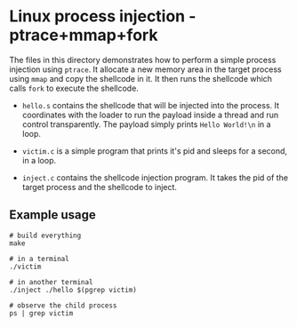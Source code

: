 # Linux process injection - ptrace+mmap+fork

The files in this directory demonstrates how to perform a simple
process injection using `ptrace`. It allocate a new memory area in
the target process using `mmap` and copy the shellcode in it. It then
runs the shellcode which calls `fork` to execute the shellcode.

- `hello.s` contains the shellcode that will be injected into the
  process. It coordinates with the loader to run the payload inside
  a thread and run control transparently. The payload simply prints
  `Hello World!\n` in a loop.

- `victim.c` is a simple program that prints it's pid and sleeps
  for a second, in a loop.

- `inject.c` contains the shellcode injection program. It takes the
  pid of the target process and the shellcode to inject.


## Example usage

```
# build everything
make

# in a terminal
./victim

# in another terminal
./inject ./hello $(pgrep victim)

# observe the child process
ps | grep victim
```
